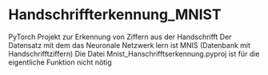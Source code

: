 # Handschriffterkennung_MNIST
PyTorch Projekt zur Erkennung von Ziffern aus der Handschrifft
Der Datensatz mit dem das Neuronale Netzwerk lern ist MNIS (Datenbank mit Handschrifftziffern)
Die Datei Mnist_Hanschrifftserkennung.pyproj ist für die eigentliche Funktion nicht nötig
